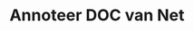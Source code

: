 ---
############################# Static ############################
layout: "auto-gen-annotation"

############################# Head ############################
head_title: "Net DOC Annotatie-API Annotatie in C#"
head_description: "Net API voor het maken en annoteren van populaire annotatietypen van DOC, afbeeldingen, tekeningen en documentbestandsindelingen."

############################# Header ############################
title: "Annoteer DOC van Net"
description: ""
bg_image: "https://cms.admin.containerize.com/templates/aspose/App_Themes/V3/images/bg/header1.png"
bg_overlay: false
button:
    enable: true
    icon: "fas fa-arrow-down"
    label: "Download gratis proefversie"
    link: "https://downloads.groupdocs.com/annotation/net"

############################# About ############################
about:
    enable: true
    title: "Over GroupDocs.Annotation voor Net API"
    content: |
        GroupDocs.Annotation for Net API is een bibliotheek waarmee u annotaties kunt toevoegen aan PDF, Word en andere documenten op Mac, Windows of Ubuntu. [GroupDocs.Annotation for Net](/annotation/net) is een native Net API voor het beheren van annotaties met uitgebreide ondersteuning voor het maken, toevoegen, bewerken, verwijderen, extraheren en exporteren van annotaties van afbeeldingen en diverse andere documenten. De volledige lijst met ondersteunde documentindelingen die u kunt zien op deze [pagina](https://docs.groupdocs.com/annotation/net/supported-document-formats/).
        Met deze bibliotheek kunt u niet alleen met DOC-documenten werken, maar ook met vele andere soorten documenten, zoals Word, Excel, PowerPoint, Outlook-e-mails, Visio, Adobe, OpenDocument, OpenOffice, Photoshop, AutoCad en vele anderen.
        Met de GroupDocs.Annotation for Net API kunt u nieuwe notities maken en toevoegen, annotaties bewerken, opmerkingen en annotaties extraheren en ze uit documenten verwijderen. De bibliotheek ondersteunt 13 verschillende annotatietypen, waaronder tekst, polylijn, gebied, onderstreping, punt, watermerk, pijl, ellips, tekstvervanging, afstand, tekstveld, redactie van bronnen in PDF, HTML, Microsoft Word-documenten, spreadsheets, diagrammen, presentaties, tekeningen, afbeeldingen en vele andere bestandsformaten.
        Het voorbeeld (zie hieronder) demonstreert het werken met een DOC-document, in dit voorbeeld kunt u de belangrijkste stappen zien van het werken met GroupDocs. Annotatie: stel een licentie in, open een document waarmee u wilt werken, maak een annotatie, gegevensobjecten toevoegen om annotatie-eigenschappen in te stellen volgens uw vereisten en het resultaat opslaan op de gewenste plaats. U kunt ook meer details bekijken over de ondersteunde functies op onze [github pagina](https://github.com/groupdocs-annotation/GroupDocs.Annotation-for-.NET), of in onze product [documentatie](https://docs.groupdocs.com/annotation/net/getting-started/).

############################# Steps ############################
howTo_Add:
steps_Add:
    enable: true
    title_left: "Stappen om annotaties toe te voegen aan DOC in Net"
    content_left: |
        [GroupDocs.Annotation](/annotation/net/) maakt het gemakkelijk voor internetontwikkelaars om verschillende annotatietypes toe te voegen aan DOC-bestanden binnen elke op internet gebaseerde applicatie door een paar eenvoudige stappen te implementeren.
        *   Maak Reply-objecten met commentaar en datum.
        *   Maak een AreaAnnotation-object, stel gebiedsopties in en voeg antwoorden toe.
        *   Maak een Annotator-object en voeg een gebiedsannotatie toe.
        *   Sla uitvoerbestand op.
    title_right: "systeem vereisten"
    content_right: |
        GroupDocs.Annotation for Net API's worden ondersteund op alle belangrijke platforms en besturingssystemen. Voordat u de onderstaande code uitvoert, moet u ervoor zorgen dat de volgende vereisten op uw systeem zijn geïnstalleerd.
        *   Besturingssystemen: Microsoft Windows, Linux, MacOS
        *   Ontwikkelomgevingen: Visual Studio, Xamarin, MonoDevelop
        *   Kaders: .NET Framework, .NET Standaard, .NET Core, Mono
        *   Download de nieuwste versie van GroupDocs.Annotation voor .NET van [NuGet](https://www.nuget.org/packages/groupdocs.annotation)

############################# Preview ############################
preview_Add:
    enable: true
    title: Annotatievoorbeeld en codevoorbeeld
    content: |
        ![Annotation preview image](https://docs.groupdocs.com/annotation/java/images/add-text-field-annotation.png)
    code: |
        ```cs
        //Add text field annotation to the document from local disk
        using (Annotator annotator = new Annotator("input.bmp"))
        {
            TextFieldAnnotation textField = new TextFieldAnnotation
            {
                BackgroundColor = 65535,
                Box = new Rectangle(100, 100, 100, 100),
                CreatedOn = DateTime.Now,
                Text = "Some text",
                FontColor = 65535,
                FontSize = 12,
                Message = "This is text field annotation",
                Opacity = 0.7,
                PageNumber = 0,
                PenStyle = PenStyle.Dot,
                PenWidth = 3,
                FontFamily = "Arial",
                TextHorizontalAlignment = HorizontalAlignment.Center,
                Replies = new List
                {
                    new Reply
                    {
                        Comment = "First comment",
                        RepliedOn = DateTime.Now
                    },
                    new Reply
                    {
                        Comment = "Second comment",
                        RepliedOn = DateTime.Now
                    }
                }
            };
            annotator.Add(textField);
            annotator.Save("result.bmp");
        }
        ```

############################# Steps ############################
howTo_Remove:
steps_Remove:
    enable: true
    title_left: "Stappen om annotaties te verwijderen uit DOC in Net"
    content_left: |
        [GroupDocs.Annotation](/annotation/net/) maakt het gemakkelijker voor internetontwikkelaars om annotatiedetails te verwijderen uit DOC-bestanden binnen elke op internet gebaseerde applicatie door een paar eenvoudige stappen te implementeren.
        *   Maak Reply-objecten met commentaar en datum.
        *   Maak een Instantie van het SaveOptions-object en stel AnnotationTypes = AnnotationType.None in.
        *   Roep de opslagmethode aan met het resulterende documentpad of -stroom en SaveOptions-object.

############################# Preview ############################
preview_Remove:
    enable: true
    code: |
        ```cs
        // 1- How to remove annotation from document using annotation index
        
        using (Annotator annotator = new Annotator("result.bmp"))
        {
            annotator.Remove(0);
            annotator.Save("removed.bmp");
        }
        
        // 2- How to remove annotation from document using annotation object
        
        using (Annotator annotator = new Annotator("result.bmp"))
        {
            var tmp = annotator.Get();
            annotator.Remove(tmp[0]);
            annotator.Save("removed.bmp");
        }
        
        // 3- How to remove some annotations from document using list of ID’s
        
        using (Annotator annotator = new Annotator("result.bmp"))
        {
            var idList = new List{1, 2, 3};
            annotator.Remove(idList);
            annotator.Save("removed.bmp");
        }
        
        // 4- How to remove some annotations from document using list of annotations
        
        using (Annotator annotator = new Annotator("result.bmp"))
        {
            var tmp = annotator.Get();
            annotator.Remove(tmp);
            annotator.Save("removed.bmp");
        }
        ```

############################# Steps ############################
howTo_Edit:
steps_Edit:
    enable: true
    title_left: "Stappen om annotaties te bewerken van DOC in Net"
    content_left: |
        [GroupDocs.Annotation](/annotation/net/) maakt het voor internetontwikkelaars gemakkelijker om verschillende annotatie-eigenschappen van DOC-bestanden binnen elke op internet gebaseerde applicatie bij te werken door een paar eenvoudige stappen te implementeren.
        *   Maak een instantie van het Annotator-object met invoerdocumentpad of -stroom met geïnstantieerde LoadOptions met ImportAnnotations = true.
        *   Maak een AnnotationBase-implementatie en stel de id van de bestaande annotatie in (als de annotatie met die id niet wordt gevonden, wordt er niets gewijzigd) of de padlijst met annotaties (alle bestaande annotaties worden verwijderd).
        *   Roep de updatemethode van het Annotator-object aan met doorgegeven annotaties.
        *   Roep de opslagmethode aan met het resulterende documentpad of -stroom en SaveOptions-object.

############################# Preview ############################
preview_Edit:
    enable: true
    code: |
        ```cs
        // open annotated document
        using (Annotator annotator = new Annotator("result.bmp"))
        {
            //assuming we are going to change some properties of existing annotation
                AreaAnnotation updated = new AreaAnnotation
                    {
                            // It's important to set existed annotation Id
                            Id = 1,
                            BackgroundColor = 255,
                            Box = new Rectangle(0, 0, 50, 200),
                            CreatedOn = DateTime.Now,
                            Message = "This is updated annotation",
                            Replies = new List
                            {
                                new Reply
                                {
                                    Comment = "Updated first comment",
                                    RepliedOn = DateTime.Now
                                },
                                new Reply
                                {
                                    Comment = "Updated second comment",
                                    RepliedOn = DateTime.Now
                                }
                            }
                        };
                // update annotation
                annotator.Update(updated);
                annotator.Save("result.bmp");
        }
        ```

############################# Steps ############################
howTo_Extract:
steps_Extract:
    enable: true
    title_left: "Stappen om annotaties te extraheren uit DOC in Net"
    content_left: |
        [GroupDocs.Annotation](/annotation/net/) maakt het gemakkelijk voor internetontwikkelaars om documenten te annoteren en annotatie-informatie te extraheren uit DOC-bestanden binnen elke op internet gebaseerde applicatie door een paar eenvoudige stappen te implementeren.
        *   Maak Reply-objecten met commentaar en datum.
        *   Maak een Instantie van het LoadOptions-object en roep SetImportAnnotations aan met het argument True.
        *   Definieer variabele met type Lijst.
        *   Roep de get-methode aan en retourneer het resultaat naar de bovenstaande variabele.

############################# Preview ############################
preview_Extract:
    enable: true
    code: |
        ```cs
        // for using this example input file ("annotated.bmp") must be with annotations
        using (Annotator annotator = new Annotator("annotated.bmp"))
        {
            List annotations = annotator.Get();
            XmlSerializer formatter = new XmlSerializer(typeof(List));
            using (FileStream fs = new FileStream("annotations.xml", FileMode.Create))
            {
                fs.SetLength(0);
                formatter.Serialize(fs, annotations);
            }
        }
        ```

############################# Demos ############################
demos:
    enable: true
    title: "Live demo's om annotaties aan documenten en afbeeldingen toe te voegen, te verwijderen, te bewerken en te extraheren"
    content: |
        Voeg nu annotaties toe aan, verwijder, bewerk en extraheer annotaties naar het bestand DOC door naar de website [GroupDocs.Annotation Live Demos](https://products.groupdocs.app/annotation/family) te gaan. De live demo heeft de volgende voordelen

############################# About Formats ############################
about_formats:
    enable: true
    format:
        # format loop
        - icon: "far fa-file-doc"
          title: "Over DOC bestandsindeling"
          content: |
            Bestanden met de extensie .doc vertegenwoordigen documenten die zijn gegenereerd door Microsoft Word of andere tekstverwerkingsdocumenten in binaire bestandsindeling. De extensie werd aanvankelijk gebruikt voor documentatie in platte tekst op verschillende besturingssystemen. Het kan verschillende soorten gegevens bevatten, zoals afbeeldingen, opgemaakte en platte tekst, grafieken, grafieken, ingesloten objecten, koppelingen, pagina's, pagina-opmaak, afdrukinstellingen en nog veel meer. Het formaat was populair voor allerlei soorten documentatie vanwege de verscheidenheid aan opties die het gebruikers biedt voor het schrijven van handleidingen, voorstellen, specificaties, cv's, artikelen of soortgelijke documenten. De bijgewerkte versie van DOC is DOCX, gebaseerd op Office OpenXML waarvan de specificaties openlijk beschikbaar zijn.

          link: "https://docs.fileformat.com/image/doc/"

############################# More Formats ############################
more_formats:
    enable: true
    title: "Werken met andere populaire documentindelingen"
    content: |
        Werk annotatie-eigenschappen bij van enkele van de populaire bestandsindelingen, zoals hieronder vermeld.
    format:
        # format loop
        - name: "Annotate PDF document"
          link: "https://products.groupdocs.com/annotation/net/pdf/"
          description: "Adobe Portable Document Format"

        # format loop
        - name: "Annotate DOC document"
          link: "https://products.groupdocs.com/annotation/net/doc/"
          description: "Microsoft Word Document"

        # format loop
        - name: "Annotate DOCM document"
          link: "https://products.groupdocs.com/annotation/net/docm/"
          description: "Microsoft Word Macro-Enabled Document"

        # format loop
        - name: "Annotate DOCX document"
          link: "https://products.groupdocs.com/annotation/net/docx/"
          description: "Microsoft Word Open XML Document"

        # format loop
        - name: "Annotate DOT document"
          link: "https://products.groupdocs.com/annotation/net/dot/"
          description: "Microsoft Word Document Template"

        # format loop
        - name: "Annotate DOTX document"
          link: "https://products.groupdocs.com/annotation/net/dotx/"
          description: "Word Open XML Document Template"

        # format loop
        - name: "Annotate RTF document"
          link: "https://products.groupdocs.com/annotation/net/rtf/"
          description: "Rich Text Document"

        # format loop
        - name: "Annotate ODT document"
          link: "https://products.groupdocs.com/annotation/net/odt/"
          description: "Open Document Text"

        # format loop
        - name: "Annotate XLS document"
          link: "https://products.groupdocs.com/annotation/net/xls/"
          description: "Microsoft Excel Binary File Format"

        # format loop
        - name: "Annotate XLSX document"
          link: "https://products.groupdocs.com/annotation/net/xlsx/"
          description: "Microsoft Excel Open XML Spreadsheet"

        # format loop
        - name: "Annotate XLSM document"
          link: "https://products.groupdocs.com/annotation/net/xlsm/"
          description: "Microsoft Excel Macro-Enabled Spreadsheet"

        # format loop
        - name: "Annotate XLSB document"
          link: "https://products.groupdocs.com/annotation/net/xlsb/"
          description: "Microsoft Excel Binary Worksheet"

        # format loop
        - name: "Annotate ODS document"
          link: "https://products.groupdocs.com/annotation/net/ods/"
          description: "Open Document Spreadsheet"

        # format loop
        - name: "Annotate PPT document"
          link: "https://products.groupdocs.com/annotation/net/ppt/"
          description: "PowerPoint Presentation"

        # format loop
        - name: "Annotate PPTX document"
          link: "https://products.groupdocs.com/annotation/net/pptx/"
          description: "PowerPoint Open XML Presentation"

        # format loop
        - name: "Annotate PPSX document"
          link: "https://products.groupdocs.com/annotation/net/ppsx/"
          description: "PowerPoint Open XML Slide Show"

        # format loop
        - name: "Annotate POTM document"
          link: "https://products.groupdocs.com/annotation/net/potm/"
          description: "Microsoft PowerPoint Template"

        # format loop
        - name: "Annotate PPTM document"
          link: "https://products.groupdocs.com/annotation/net/pptm/"
          description: "Microsoft PowerPoint Presentation"

        # format loop
        - name: "Annotate PPS document"
          link: "https://products.groupdocs.com/annotation/net/pps/"
          description: "Microsoft PowerPoint 97-2003 Slide Show"

        # format loop
        - name: "Annotate ODP document"
          link: "https://products.groupdocs.com/annotation/net/odp/"
          description: "OpenDocument Presentation"

        # format loop
        - name: "Annotate HTML document"
          link: "https://products.groupdocs.com/annotation/net/html/"
          description: "HyperText Markup Language"

        # format loop
        - name: "Annotate TIFF document"
          link: "https://products.groupdocs.com/annotation/net/tiff/"
          description: "Tagged Image File Format"

        # format loop
        - name: "Annotate JPEG document"
          link: "https://products.groupdocs.com/annotation/net/jpeg/"
          description: "JPEG Image"

        # format loop
        - name: "Annotate PNG document"
          link: "https://products.groupdocs.com/annotation/net/png/"
          description: "Portable Network Graphic"

        # format loop
        - name: "Annotate EML document"
          link: "https://products.groupdocs.com/annotation/net/eml/"
          description: "E-mail Message"

        # format loop
        - name: "Annotate MSG document"
          link: "https://products.groupdocs.com/annotation/net/msg/"
          description: "Microsoft Outlook E-mail Message"

        # format loop
        - name: "Annotate VSD document"
          link: "https://products.groupdocs.com/annotation/net/vsd/"
          description: "Microsoft Visio 2003-2010 Drawing"

        # format loop
        - name: "Annotate VSDX document"
          link: "https://products.groupdocs.com/annotation/net/vsdx/"
          description: "Microsoft Visio Drawing"

        # format loop
        - name: "Annotate VSS document"
          link: "https://products.groupdocs.com/annotation/net/vss/"
          description: "Microsoft Visio 2003-2010 Stencil"

        # format loop
        - name: "Annotate VST document"
          link: "https://products.groupdocs.com/annotation/net/vst/"
          description: "Microsoft Visio 2013 Stencil"

        # format loop
        - name: "Annotate DWG document"
          link: "https://products.groupdocs.com/annotation/net/dwg/"
          description: "Autodesk Design Data Formats"

        # format loop
        - name: "Annotate DXF document"
          link: "https://products.groupdocs.com/annotation/net/dxf/"
          description: "AutoCAD Drawing Interchange"

        # format loop
        - name: "Annotate DCM document"
          link: "https://products.groupdocs.com/annotation/net/dcm/"
          description: "Digital Imaging and Communications in Medicine"

        # format loop
        - name: "Annotate WMF document"
          link: "https://products.groupdocs.com/annotation/net/wmf/"
          description: "Windows Metafile"

        # format loop
        - name: "Annotate EMF document"
          link: "https://products.groupdocs.com/annotation/net/emf/"
          description: "Enhanced Metafile Format"


############################# Back to top ###############################
back_to_top:
    enable: true
---